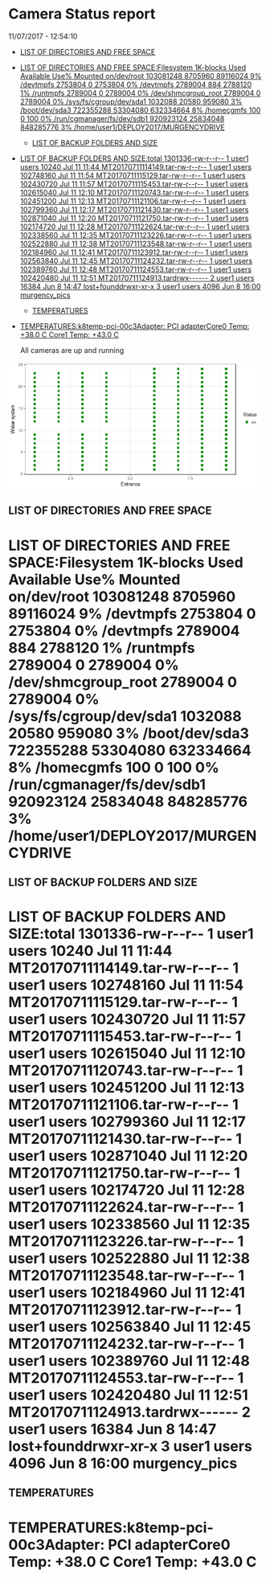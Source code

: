Camera Status report
================
11/07/2017 - 12:54:10

-   [LIST OF DIRECTORIES AND FREE SPACE](#list-of-directories-and-free-space)
-   [LIST OF DIRECTORIES AND FREE SPACE:Filesystem 1K-blocks Used Available Use% Mounted on/dev/root 103081248 8705960 89116024 9% /devtmpfs 2753804 0 2753804 0% /devtmpfs 2789004 884 2788120 1% /runtmpfs 2789004 0 2789004 0% /dev/shmcgroup\_root 2789004 0 2789004 0% /sys/fs/cgroup/dev/sda1 1032088 20580 959080 3% /boot/dev/sda3 722355288 53304080 632334664 8% /homecgmfs 100 0 100 0% /run/cgmanager/fs/dev/sdb1 920923124 25834048 848285776 3% /home/user1/DEPLOY2017/MURGENCYDRIVE](#list-of-directories-and-free-spacefilesystem-1k-blocks-used-available-use-mounted-ondevroot-103081248-8705960-89116024-9-devtmpfs-2753804-0-2753804-0-devtmpfs-2789004-884-2788120-1-runtmpfs-2789004-0-2789004-0-devshmcgroup_root-2789004-0-2789004-0-sysfscgroupdevsda1-1032088-20580-959080-3-bootdevsda3-722355288-53304080-632334664-8-homecgmfs-100-0-100-0-runcgmanagerfsdevsdb1-920923124-25834048-848285776-3-homeuser1deploy2017murgencydrive)
    -   [LIST OF BACKUP FOLDERS AND SIZE](#list-of-backup-folders-and-size)
-   [LIST OF BACKUP FOLDERS AND SIZE:total 1301336-rw-r--r-- 1 user1 users 10240 Jul 11 11:44 MT20170711114149.tar-rw-r--r-- 1 user1 users 102748160 Jul 11 11:54 MT20170711115129.tar-rw-r--r-- 1 user1 users 102430720 Jul 11 11:57 MT20170711115453.tar-rw-r--r-- 1 user1 users 102615040 Jul 11 12:10 MT20170711120743.tar-rw-r--r-- 1 user1 users 102451200 Jul 11 12:13 MT20170711121106.tar-rw-r--r-- 1 user1 users 102799360 Jul 11 12:17 MT20170711121430.tar-rw-r--r-- 1 user1 users 102871040 Jul 11 12:20 MT20170711121750.tar-rw-r--r-- 1 user1 users 102174720 Jul 11 12:28 MT20170711122624.tar-rw-r--r-- 1 user1 users 102338560 Jul 11 12:35 MT20170711123226.tar-rw-r--r-- 1 user1 users 102522880 Jul 11 12:38 MT20170711123548.tar-rw-r--r-- 1 user1 users 102184960 Jul 11 12:41 MT20170711123912.tar-rw-r--r-- 1 user1 users 102563840 Jul 11 12:45 MT20170711124232.tar-rw-r--r-- 1 user1 users 102389760 Jul 11 12:48 MT20170711124553.tar-rw-r--r-- 1 user1 users 102420480 Jul 11 12:51 MT20170711124913.tardrwx------ 2 user1 users 16384 Jun 8 14:47 lost+founddrwxr-xr-x 3 user1 users 4096 Jun 8 16:00 murgency\_pics](#list-of-backup-folders-and-sizetotal-1301336-rw-r--r---1-user1-users-10240-jul-11-1144-mt20170711114149.tar-rw-r--r---1-user1-users-102748160-jul-11-1154-mt20170711115129.tar-rw-r--r---1-user1-users-102430720-jul-11-1157-mt20170711115453.tar-rw-r--r---1-user1-users-102615040-jul-11-1210-mt20170711120743.tar-rw-r--r---1-user1-users-102451200-jul-11-1213-mt20170711121106.tar-rw-r--r---1-user1-users-102799360-jul-11-1217-mt20170711121430.tar-rw-r--r---1-user1-users-102871040-jul-11-1220-mt20170711121750.tar-rw-r--r---1-user1-users-102174720-jul-11-1228-mt20170711122624.tar-rw-r--r---1-user1-users-102338560-jul-11-1235-mt20170711123226.tar-rw-r--r---1-user1-users-102522880-jul-11-1238-mt20170711123548.tar-rw-r--r---1-user1-users-102184960-jul-11-1241-mt20170711123912.tar-rw-r--r---1-user1-users-102563840-jul-11-1245-mt20170711124232.tar-rw-r--r---1-user1-users-102389760-jul-11-1248-mt20170711124553.tar-rw-r--r---1-user1-users-102420480-jul-11-1251-mt20170711124913.tardrwx-------2-user1-users-16384-jun-8-1447-lostfounddrwxr-xr-x-3-user1-users-4096-jun-8-1600-murgency_pics)
    -   [TEMPERATURES](#temperatures)
-   [TEMPERATURES:k8temp-pci-00c3Adapter: PCI adapterCore0 Temp: +38.0 C Core1 Temp: +43.0 C](#temperaturesk8temp-pci-00c3adapter-pci-adaptercore0-temp-38.0-c-core1-temp-43.0-c)

    All cameras are up and running

![](camreport_files/figure-markdown_github/unnamed-chunk-2-1.png)

LIST OF DIRECTORIES AND FREE SPACE
----------------------------------

LIST OF DIRECTORIES AND FREE SPACE:Filesystem 1K-blocks Used Available Use% Mounted on/dev/root 103081248 8705960 89116024 9% /devtmpfs 2753804 0 2753804 0% /devtmpfs 2789004 884 2788120 1% /runtmpfs 2789004 0 2789004 0% /dev/shmcgroup\_root 2789004 0 2789004 0% /sys/fs/cgroup/dev/sda1 1032088 20580 959080 3% /boot/dev/sda3 722355288 53304080 632334664 8% /homecgmfs 100 0 100 0% /run/cgmanager/fs/dev/sdb1 920923124 25834048 848285776 3% /home/user1/DEPLOY2017/MURGENCYDRIVE
=============================================================================================================================================================================================================================================================================================================================================================================================================================================================================================

LIST OF BACKUP FOLDERS AND SIZE
-------------------------------

LIST OF BACKUP FOLDERS AND SIZE:total 1301336-rw-r--r-- 1 user1 users 10240 Jul 11 11:44 MT20170711114149.tar-rw-r--r-- 1 user1 users 102748160 Jul 11 11:54 MT20170711115129.tar-rw-r--r-- 1 user1 users 102430720 Jul 11 11:57 MT20170711115453.tar-rw-r--r-- 1 user1 users 102615040 Jul 11 12:10 MT20170711120743.tar-rw-r--r-- 1 user1 users 102451200 Jul 11 12:13 MT20170711121106.tar-rw-r--r-- 1 user1 users 102799360 Jul 11 12:17 MT20170711121430.tar-rw-r--r-- 1 user1 users 102871040 Jul 11 12:20 MT20170711121750.tar-rw-r--r-- 1 user1 users 102174720 Jul 11 12:28 MT20170711122624.tar-rw-r--r-- 1 user1 users 102338560 Jul 11 12:35 MT20170711123226.tar-rw-r--r-- 1 user1 users 102522880 Jul 11 12:38 MT20170711123548.tar-rw-r--r-- 1 user1 users 102184960 Jul 11 12:41 MT20170711123912.tar-rw-r--r-- 1 user1 users 102563840 Jul 11 12:45 MT20170711124232.tar-rw-r--r-- 1 user1 users 102389760 Jul 11 12:48 MT20170711124553.tar-rw-r--r-- 1 user1 users 102420480 Jul 11 12:51 MT20170711124913.tardrwx------ 2 user1 users 16384 Jun 8 14:47 lost+founddrwxr-xr-x 3 user1 users 4096 Jun 8 16:00 murgency\_pics
==============================================================================================================================================================================================================================================================================================================================================================================================================================================================================================================================================================================================================================================================================================================================================================================================================================================================================================================================================================================================================================================================================================================================================

TEMPERATURES
------------

TEMPERATURES:k8temp-pci-00c3Adapter: PCI adapterCore0 Temp: +38.0 C Core1 Temp: +43.0 C
=======================================================================================
